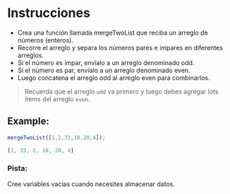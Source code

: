 # Instrucciones
- Crea una función llamada mergeTwoList que reciba un arreglo de números (enteros).
- Recorre el arreglo y separa los números pares e impares en diferentes arreglos.
- Si el número es impar, envíalo a un arreglo denominado odd.
- Si el número es par, envíalo a un arreglo denominado even.
- Luego concatena el arreglo odd al arreglo even para combinarlos. 

> Recuerda que el arreglo `odd` va primero y luego debes agregar lots items del arreglo `even`.

## Example:

```js
mergeTwoList([1,2,33,10,20,4]);

[1, 33, 2, 10, 20, 4]
```

### Pista:
Cree variables vacías cuando necesites almacenar datos.